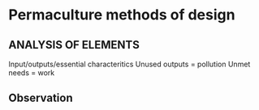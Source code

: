# Permaculture methods of design

## ANALYSIS OF ELEMENTS

Input/outputs/essential characteritics
Unused outputs = pollution
Unmet needs = work

## Observation


